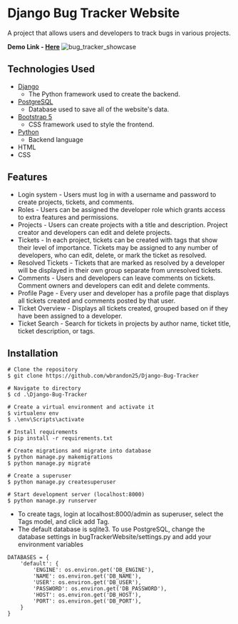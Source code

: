 # Django Bug Tracker Website

A project that allows users and developers to track bugs in various projects. 

**Demo Link - [Here](https://django-bug-tracker-99.herokuapp.com/)**
![bug_tracker_showcase](https://i.imgur.com/vXvhhcg.png)

## Technologies Used 

* [Django](https://www.djangoproject.com/)
	* The Python framework used to create the backend.
* [PostgreSQL](https://www.postgresql.org/)
	* Database used to save all of the website's data. 
* [Bootstrap 5](https://getbootstrap.com/)
	* CSS framework used to style the frontend. 
* [Python](https://www.python.org/)
	* Backend language 
* HTML
* CSS

## Features
* Login system - Users must log in with a username and password to create projects, tickets, and comments. 
* Roles - Users can be assigned the developer role which grants access to extra features and permissions. 
* Projects - Users can create projects with a title and description. Project creator and developers can edit and delete projects. 
* Tickets - In each project, tickets can be created with tags that show their level of importance. Tickets may be assigned to any number of developers, who can edit, delete, or mark the ticket as resolved. 
* Resolved Tickets - Tickets that are marked as resolved by a developer will be displayed in their own group separate from unresolved tickets. 
* Comments - Users and developers can leave comments on tickets. Comment owners and developers can edit and delete comments. 
* Profile Page - Every user and developer has a profile page that displays all tickets created and comments posted by that user. 
* Ticket Overview - Displays all tickets created, grouped based on if they have been assigned to a developer. 
* Ticket Search - Search for tickets in projects by author name, ticket title, ticket description, or tags.


## Installation 

    # Clone the repository
    $ git clone https://github.com/wbrandon25/Django-Bug-Tracker
    
    # Navigate to directory
    $ cd .\Django-Bug-Tracker  
   
    # Create a virtual environment and activate it 
    $ virtualenv env
    $ .\env\Scripts\activate
    
    # Install requirements 
    $ pip install -r requirements.txt
    
    # Create migrations and migrate into database
    $ python manage.py makemigrations
    $ python manage.py migrate
  
    # Create a superuser 
    $ python manage.py createsuperuser
    
    # Start development server (localhost:8000)
    $ python manage.py runserver
   
 * To create tags, login at localhost:8000/admin as superuser, select the Tags model, and click add Tag. 
 * The default database is sqlite3. To use PostgreSQL, change the database settings in bugTrackerWebsite/settings.py and add your environment variables 

```
DATABASES = {
    'default': {
        'ENGINE': os.environ.get('DB_ENGINE'),
        'NAME': os.environ.get('DB_NAME'),
        'USER': os.environ.get('DB_USER'),
        'PASSWORD': os.environ.get('DB_PASSWORD'),
        'HOST': os.environ.get('DB_HOST'),
        'PORT': os.environ.get('DB_PORT'),
    }
}
```
